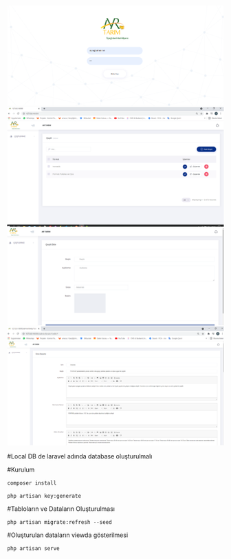 ![alt text](https://github.com/aayseekaya/euk-aysekaya/blob/main/public/images/1.PNG)
![alt text](https://github.com/aayseekaya/euk-aysekaya/blob/main/public/images/2.PNG)
![alt text](https://github.com/aayseekaya/euk-aysekaya/blob/main/public/images/3.PNG)
![alt text](https://github.com/aayseekaya/euk-aysekaya/blob/main/public/images/4-1.PNG)

#Local DB de laravel adında database oluşturulmalı
 
#Kurulum
 
```
composer install
```
```
php artisan key:generate
```
#Tabloların ve Dataların Oluşturulması

```
php artisan migrate:refresh --seed
```

#Oluşturulan dataların viewda gösterilmesi

```
php artisan serve
```
